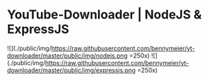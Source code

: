 # YouTube-Downloader | NodeJS & ExpressJS
![](./public/img/https://raw.githubusercontent.com/bennymeier/yt-downloader/master/public/img/nodejs.png =250x)
![](./public/img/https://raw.githubusercontent.com/bennymeier/yt-downloader/master/public/img/expressjs.png =250x)